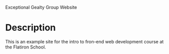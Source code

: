 Exceptional Gealty Group Website

# Description

This is an example site for the intro to fron-end web development course at the Flatiron School.